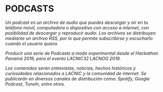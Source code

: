 # PODCASTS

_Un podcast es un archivo de audio que puedes descargar y oír en tu teléfono móvil, computadora o dispositivo con acceso a internet, con posibilidad de descargar y reproducir audio. Los archivos se distribuyen mediante un archivo RSS, por lo que permite subscribirse y escucharlo cuando el usuario quiera._

_Producir una serie de Podcasts a modo experimental desde el Hackathon Panamá 2019, para el evento LACNIC32 LACNOG 2019._ 

_Los contenidos serán entrevistas, noticias, hechos históricos y curiosidades relacionados a LACNIC y la comunidad de internet. Se publicarán en diversos canales de distribución como: Spotify, Google Podcast, TuneIn, entre otros._
